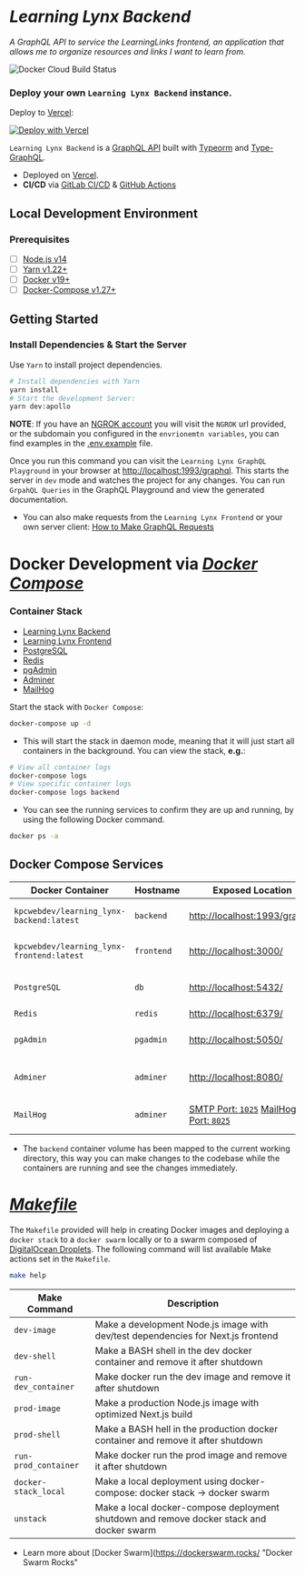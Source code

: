 _Learning Lynx Backend_
=================

_A GraphQL API to service the LearningLinks frontend, an application that allows me to organize resources and links I want to learn from._

![Docker Cloud Build Status](https://img.shields.io/docker/cloud/build/kpcwebdev/learning_lynx-backend?color=blue&logo=docker)

### Deploy your own `Learning Lynx Backend` instance.
Deploy to [Vercel](https://vercel.com):

[![Deploy with Vercel](https://vercel.com/button)]()

`Learning Lynx Backend` is a [GraphQL API]() built with [Typeorm]() and [Type-GraphQL]().

- Deployed on [Vercel](https://vercel.com/ "Vercel Deployment").
- **CI/CD** via [GitLab CI/CD](https://docs.gitlab.com/ee/ci/ "GitLab CI/CD Documentation")
  & [GitHub Actions](https://docs.github.com/en/free-pro-team@latest/actions "GitHub Actions Documentation")

Local Development Environment
-----------------------------

### Prerequisites

- [ ] [Node.js v14](https://nextjs.org/docs "Next.js Documentation")
- [ ] [Yarn v1.22+](https://yarnpkg.com/ "Yarn Package Manager")
- [ ] [Docker v19+](https://docs.docker.com/ "Docker Documentation")
- [ ] [Docker-Compose v1.27+](https://docs.docker.com/compose/install/ "Install Docker Compose")

Getting Started
---------------

### Install Dependencies & Start the Server

Use `Yarn` to install project dependencies.

```bash
# Install dependencies with Yarn
yarn install
# Start the development Server:
yarn dev:apollo
```
**NOTE**: If you have an [NGROK account]() you will visit the `NGROK` url provided, or the subdomain you configured in the `envrionemtn variables`, you can find examples in the [.env.example](./.env.example) file. 

Once you run this command you can visit the `Learning Lynx GraphQL Playground` in your browser
at [http://localhost:1993/graphql](http://localhost:1993/graphql "Learning Lynx GraphQL Playground"). This starts the server in `dev` mode and
watches the project for any changes. You can run `GrpahQL Queries` in the GraphQL Playground and view the generated documentation.
- You can also make requests from the `Learning Lynx Frontend` or your own server client: [How to Make GraphQL Requests](https://graphql.org/graphql-js/graphql-clients/ "GraphQL Client Requests")


Docker Development via [_Docker Compose_](https://docs.docker.com/compose/ "Docker Compose Overview")
=====================================================================================================

### Container Stack
- [Learning Lynx Backend](https://hub.docker.com/r/kpcwebdev/learning_lynx-backend "Learning Lynx Backend Docker Image")
- [Learning Lynx Frontend](https://hub.docker.com/r/kpcwebdev/learning_lynx-frontend "Learning Lynx Frontend Docker Image")
- [PostgreSQL](https://hub.docker.com/_/postgres "Official Postgres Image")
- [Redis](https://hub.docker.com/_/redis "Official Redis Image")
- [pgAdmin](https://hub.docker.com/r/dpage/pgadmin4 "pgAdmin Docker Image")
- [Adminer](https://hub.docker.com/_/adminer "Adminer Docker Image")
- [MailHog](https://hub.docker.com/r/mailhog/mailhog "MailHog Docker Image")

Start the stack with `Docker Compose`:

```bash
docker-compose up -d
```

- This will start the stack in daemon mode, meaning that it will just start all containers in the background. You can
  view the stack, **e.g.**:

```bash
# View all container logs
docker-compose logs
# View specific container logs
docker-compose logs backend
``` 

- You can see the running services to confirm they are up and running, by using the following Docker command.

```bash
docker ps -a
```
Docker Compose Services
-----------------------

| Docker Container | Hostname | Exposed Location | Description |
| ---------------- | -------- | ---------------- | ----------- |
|   `kpcwebdev/learning_lynx-backend:latest`   |   `backend`   | [http://localhost:1993/graphql](http://localhost:1993/graphql "Learning Lynx Backend") | Backend `GraphQL` Server |
|   `kpcwebdev/learning_lynx-frontend:latest`   |   `frontend`   | [http://localhost:3000/](http://localhost:3000/ "Learning Lynx Frontend") | Frontend `Next.js` Application |
|   `PostgreSQL`   |   `db`   | [http://localhost:5432/](http://localhost:5432/ "PostgreSQL Database Server") | PostgreSQL Database Server |
|   `Redis`        |   `redis`   | [http://localhost:6379/](http://localhost:6379/ "Redis Server") | Redis Server |
|   `pgAdmin`      |   `pgadmin`   | [http://localhost:5050/](http://localhost:5050/ "PostgreSQL Tools") | PostgreSQL Administration Tools |
|   `Adminer`      |   `adminer`   | [http://localhost:8080/](http://localhost:8080/ "Database Administration Tools") | Database Administration Tools |
|   `MailHog`      |   `adminer`   | [SMTP Port: `1025`](http://localhost:1025/ "SMTP Port") [MailHog UI Port: `8025`]( http://localhost:8025/) | Web and API based SMTP testing  |

- The `backend` container volume has been mapped to the current working directory, this way you can make changes to the
  codebase while the containers are running and see the changes immediately.

[_Makefile_](https://www.gnu.org/software/make/manual/make.html#Values "Makefile Documentation")
================================================================================================
The `Makefile` provided will help in creating Docker images and deploying a `docker stack` to a `docker swarm` locally
or to a swarm composed of [DigitalOcean Droplets](https://www.digitalocean.com/products/droplets/ "DigitalOcean Droplets"). The following
command will list available Make actions set in the `Makefile`.

```bash
make help
```

| Make Command | Description |
| ------------ | ----------- |
| `dev-image` | Make a development Node.js image with dev/test dependencies for Next.js frontend |
| `dev-shell` | Make a BASH shell in the dev docker container and remove it after shutdown |
| `run-dev_container` | Make docker run the dev image and remove it after shutdown |
| `prod-image` | Make a production Node.js image with optimized Next.js build |
| `prod-shell` | Make a BASH hell in the production docker container and remove it after shutdown |
| `run-prod_container` | Make docker run the prod image and remove it after shutdown |
| `docker-stack_local` | Make a local deployment using docker-compose: docker stack -> docker swarm |
| `unstack` | Make a local docker-compose deployment shutdown and remove docker stack and docker swarm |
- Learn more about [Docker Swarm](https://dockerswarm.rocks/ "Docker Swarm Rocks"

